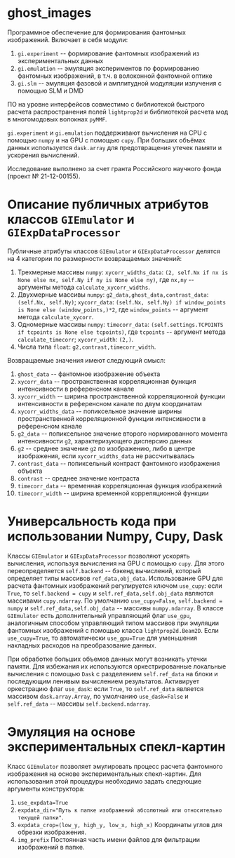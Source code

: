 # ghost_images
Программное обеспечение для формирования фантомных изображений.
Включает в себя модули:
1. `gi.experiment` -- формирование фантомных изображений из экспериментальных данных
2. `gi.emulation` -- эмуляция экспериментов по формированию фантомных изображений, в т.ч. в волоконной фантомной оптике
3. `gi.slm` -- эмуляция фазовой и амплитудной модуляции излучения с помощью SLM и DMD

ПО на уровне интерфейсов совместимо с библиотекой быстрого расчета распространения полей `lightprop2d` и библиотекой расчета мод в многомодовых волокнах `pyMMF`.

`gi.experiment` и `gi.emulation` поддерживают вычисления на CPU с помощью `numpy` и на GPU с помощью `cupy`. 
При больших объёмах данных используется `dask.array` для предотвращения утечек памяти и ускорения вычислений. 

Исследование выполнено за счет гранта Российского научного фонда (проект № 21-12-00155). 

# Описание публичных атрибутов классов `GIEmulator` и `GIExpDataProcessor`

Публичные атрибуты классов `GIEmulator` и `GIExpDataProcessor` делятся на 4 категории по размерности возвращаемых значений:
1. Трехмерные массивы `numpy`: `xycorr_widths_data`: `(2, self.Nx if nx is None else nx, self.Ny if ny is None else ny)`, где `nx,ny` -- аргументы метода `calculate_xycorr_widths`.
2. Двухмерные массивы `numpy`: `g2_data,ghost_data,contrast_data`: `(self.Nx, self.Ny)`; `xycorr_data`: `(self.Nx, self.Ny) if window_points is None else (window_points,)*2`, где `window_points` -- аргумент метода `calculate_xycorr`.
3. Одномерные массивы `numpy`: `timecorr_data`: `(self.settings.TCPOINTS if tcpoints is None else tcpoints)`, где `tcpoints` -- аргумент метода `calculate_timecorr`; `xycorr_width`: `(2,)`.
4. Числа типа `float`: `g2,contrast,timecorr_width`.

Возвращаемые значения имеют следующий смысл:
1. `ghost_data` -- фантомное изображение объекта
2. `xycorr_data` -- пространственная корреляционная функция интенсивности в референсном канале
3. `xycorr_width` -- ширина пространственной корреляционной функции интенсивности в референсном канале по двум координатам
4. `xycorr_widths_data` -- попиксельное значение ширины пространственной корреляционной функции интенсивности в референсном канале
5. `g2_data` -- попиксельное значение второго нормированного момента интенсивности `g2`, характеризующего дисперсию данных
6. `g2` -- среднее значение `g2` по изображению, либо в центре изображения, если `xycorr_widths_data` не рассчитывалась
7. `contrast_data` -- попиксельный контраст фантомного изображения объекта
8. `contrast` -- среднее значение контраста
9. `timecorr_data` -- временная корреляционная функция изображений
10. `timecorr_width` -- ширина временной корреляционной функции

# Универсальность кода при использовании Numpy, Cupy, Dask

Классы `GIEmulator` и `GIExpDataProcessor` позволяют ускорять вычисления, используя вычисления на GPU с помощью `cupy`.
Для этого переопределяется `self.backend` -- бэкенд вычислений, который определяет типы массивов `ref_data,obj_data`.
Использование GPU для расчета фантомных изображений регулируется ключом `use_cupy`: если `True`, то `self.backend = cupy` и `self.ref_data,self.obj_data` являются массивами `cupy.ndarray`.
По умолчанию `use_cupy=False`, `self.backend = numpy` и `self.ref_data,self.obj_data` -- массивы `numpy.ndarray`.
В классе `GIEmulator` есть дополнительный управляющий флаг `use_gpu`, аналогичным способом управляющий типом массивов при эмуляции фантомных изображений с помощью класса `lightprop2d.Beam2D`.
Если `use_cupy=True`, то автоматически `use_gpu=True` для уменьшения накладных расходов на преобразование данных.

При обработке больших объемов данных могут возникать утечки памяти.
Для избежания их используются оркестрированные локальные вычисления с помощью `Dask` с разделением `self.ref_data` на блоки и последующим ленивым вычислением результатов.
Активирует оркестрацию флаг `use_dask`: если `True`, то `self.ref_data` является массивом `dask.array.Array`, по умолчанию `use_dask=False` и `self.ref_data` -- массивы `self.backend.ndarray`.

# Эмуляция на основе экспериментальных спекл-картин

Класс `GIEmulator` позволяет эмулировать процесс расчета фантомного изображения на основе экспериментальных спекл-картин. 
Для использования этой процедуры необходимо задать следующие аргументы конструктора: 
1. `use_expdata=True`
2. `expdata_dir="Путь к папке изображений абсолютный или относительно текущей папки"`.
3. `expdata_crop=(low_y, high_y, low_x, high_x)` Координаты углов для обрезки изображения.
4. `img_prefix` Постоянная часть имени файлов для фильтрации изображений в папке.